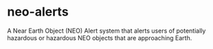 # neo-alerts
A Near Earth Object (NEO) Alert system that alerts users of potentially hazardous or hazardous NEO objects that are approaching Earth.

